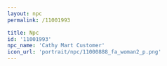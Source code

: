 ```yaml
---
layout: npc
permalink: /11001993

title: Npc
id: '11001993'
npc_name: 'Cathy Mart Customer'
icon_url: 'portrait/npc/11000888_fa_woman2_p.png'
---
```

